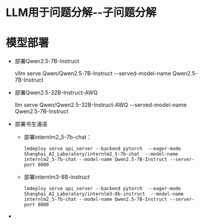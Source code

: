 # LLM用于问题分解--子问题分解



# 模型部署

* 部署Qwen2.5-7B-Instruct
   
    vllm serve  Qwen/Qwen2.5-7B-Instruct --served-model-name Qwen2.5-7B-Instruct

* 部署Qwen2.5-32B-Instruct-AWQ
  
    llm serve  Qwen/Qwen2.5-32B-Instruct-AWQ --served-model-name Qwen2.5-7B-Instruct 

* 部署书生浦语
  * 部署internlm2_5-7b-chat： 
  
        lmdeploy serve api_server --backend pytorch  --eager-mode Shanghai_AI_Laboratory/internlm2_5-7b-chat  --model-name internlm2_5-7b-chat --model-name Qwen2.5-7B-Instruct --server-port 8000


  * 部署internlm3-8B-instruct
        
        lmdeploy serve api_server --backend pytorch  --eager-mode Shanghai_AI_Laboratory/internlm3-8b-instruct  --model-name internlm2_5-7b-chat --model-name Qwen2.5-7B-Instruct --server-port 8000
* 





